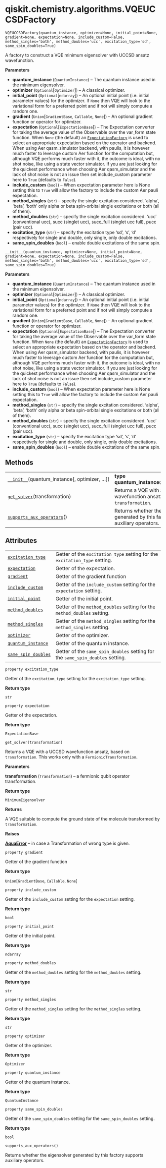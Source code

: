 # qiskit.chemistry.algorithms.VQEUCCSDFactory

<span id="undefined" />

`VQEUCCSDFactory(quantum_instance, optimizer=None, initial_point=None, gradient=None, expectation=None, include_custom=False, method_singles='both', method_doubles='ucc', excitation_type='sd', same_spin_doubles=True)`

A factory to construct a VQE minimum eigensolver with UCCSD ansatz wavefunction.

**Parameters**

*   **quantum\_instance** (`QuantumInstance`) – The quantum instance used in the minimum eigensolver.
*   **optimizer** (`Optional`\[`Optimizer`]) – A classical optimizer.
*   **initial\_point** (`Optional`\[`ndarray`]) – An optional initial point (i.e. initial parameter values) for the optimizer. If `None` then VQE will look to the variational form for a preferred point and if not will simply compute a random one.
*   **gradient** (`Union`\[`GradientBase`, `Callable`, `None`]) – An optional gradient function or operator for optimizer.
*   **expectation** (`Optional`\[`ExpectationBase`]) – The Expectation converter for taking the average value of the Observable over the var\_form state function. When `None` (the default) an [`ExpectationFactory`](qiskit.aqua.operators.expectations.ExpectationFactory#qiskit.aqua.operators.expectations.ExpectationFactory "qiskit.aqua.operators.expectations.ExpectationFactory") is used to select an appropriate expectation based on the operator and backend. When using Aer qasm\_simulator backend, with paulis, it is however much faster to leverage custom Aer function for the computation but, although VQE performs much faster with it, the outcome is ideal, with no shot noise, like using a state vector simulator. If you are just looking for the quickest performance when choosing Aer qasm\_simulator and the lack of shot noise is not an issue then set include\_custom parameter here to `True` (defaults to `False`).
*   **include\_custom** (`bool`) – When expectation parameter here is None setting this to `True` will allow the factory to include the custom Aer pauli expectation.
*   **method\_singles** (`str`) – specify the single excitation considered. ‘alpha’, ‘beta’, ‘both’ only alpha or beta spin-orbital single excitations or both (all of them).
*   **method\_doubles** (`str`) – specify the single excitation considered. ‘ucc’ (conventional ucc), succ (singlet ucc), succ\_full (singlet ucc full), pucc (pair ucc).
*   **excitation\_type** (`str`) – specify the excitation type ‘sd’, ‘s’, ‘d’ respectively for single and double, only single, only double excitations.
*   **same\_spin\_doubles** (`bool`) – enable double excitations of the same spin.

<span id="undefined" />

`__init__(quantum_instance, optimizer=None, initial_point=None, gradient=None, expectation=None, include_custom=False, method_singles='both', method_doubles='ucc', excitation_type='sd', same_spin_doubles=True)`

**Parameters**

*   **quantum\_instance** (`QuantumInstance`) – The quantum instance used in the minimum eigensolver.
*   **optimizer** (`Optional`\[`Optimizer`]) – A classical optimizer.
*   **initial\_point** (`Optional`\[`ndarray`]) – An optional initial point (i.e. initial parameter values) for the optimizer. If `None` then VQE will look to the variational form for a preferred point and if not will simply compute a random one.
*   **gradient** (`Union`\[`GradientBase`, `Callable`, `None`]) – An optional gradient function or operator for optimizer.
*   **expectation** (`Optional`\[`ExpectationBase`]) – The Expectation converter for taking the average value of the Observable over the var\_form state function. When `None` (the default) an [`ExpectationFactory`](qiskit.aqua.operators.expectations.ExpectationFactory#qiskit.aqua.operators.expectations.ExpectationFactory "qiskit.aqua.operators.expectations.ExpectationFactory") is used to select an appropriate expectation based on the operator and backend. When using Aer qasm\_simulator backend, with paulis, it is however much faster to leverage custom Aer function for the computation but, although VQE performs much faster with it, the outcome is ideal, with no shot noise, like using a state vector simulator. If you are just looking for the quickest performance when choosing Aer qasm\_simulator and the lack of shot noise is not an issue then set include\_custom parameter here to `True` (defaults to `False`).
*   **include\_custom** (`bool`) – When expectation parameter here is None setting this to `True` will allow the factory to include the custom Aer pauli expectation.
*   **method\_singles** (`str`) – specify the single excitation considered. ‘alpha’, ‘beta’, ‘both’ only alpha or beta spin-orbital single excitations or both (all of them).
*   **method\_doubles** (`str`) – specify the single excitation considered. ‘ucc’ (conventional ucc), succ (singlet ucc), succ\_full (singlet ucc full), pucc (pair ucc).
*   **excitation\_type** (`str`) – specify the excitation type ‘sd’, ‘s’, ‘d’ respectively for single and double, only single, only double excitations.
*   **same\_spin\_doubles** (`bool`) – enable double excitations of the same spin.

## Methods

|                                                                                                                                                                        |                                                                                         |
| ---------------------------------------------------------------------------------------------------------------------------------------------------------------------- | --------------------------------------------------------------------------------------- |
| [`__init__`](#qiskit.chemistry.algorithms.VQEUCCSDFactory.__init__ "qiskit.chemistry.algorithms.VQEUCCSDFactory.__init__")(quantum\_instance\[, optimizer, …])         | **type quantum\_instance**`QuantumInstance`                                             |
| [`get_solver`](#qiskit.chemistry.algorithms.VQEUCCSDFactory.get_solver "qiskit.chemistry.algorithms.VQEUCCSDFactory.get_solver")(transformation)                       | Returns a VQE with a UCCSD wavefunction ansatz, based on `transformation`.              |
| [`supports_aux_operators`](#qiskit.chemistry.algorithms.VQEUCCSDFactory.supports_aux_operators "qiskit.chemistry.algorithms.VQEUCCSDFactory.supports_aux_operators")() | Returns whether the eigensolver generated by this factory supports auxiliary operators. |

## Attributes

|                                                                                                                                                       |                                                                                |
| ----------------------------------------------------------------------------------------------------------------------------------------------------- | ------------------------------------------------------------------------------ |
| [`excitation_type`](#qiskit.chemistry.algorithms.VQEUCCSDFactory.excitation_type "qiskit.chemistry.algorithms.VQEUCCSDFactory.excitation_type")       | Getter of the `excitation_type` setting for the `excitation_type` setting.     |
| [`expectation`](#qiskit.chemistry.algorithms.VQEUCCSDFactory.expectation "qiskit.chemistry.algorithms.VQEUCCSDFactory.expectation")                   | Getter of the expectation.                                                     |
| [`gradient`](#qiskit.chemistry.algorithms.VQEUCCSDFactory.gradient "qiskit.chemistry.algorithms.VQEUCCSDFactory.gradient")                            | Getter of the gradient function                                                |
| [`include_custom`](#qiskit.chemistry.algorithms.VQEUCCSDFactory.include_custom "qiskit.chemistry.algorithms.VQEUCCSDFactory.include_custom")          | Getter of the `include_custom` setting for the `expectation` setting.          |
| [`initial_point`](#qiskit.chemistry.algorithms.VQEUCCSDFactory.initial_point "qiskit.chemistry.algorithms.VQEUCCSDFactory.initial_point")             | Getter of the initial point.                                                   |
| [`method_doubles`](#qiskit.chemistry.algorithms.VQEUCCSDFactory.method_doubles "qiskit.chemistry.algorithms.VQEUCCSDFactory.method_doubles")          | Getter of the `method_doubles` setting for the `method_doubles` setting.       |
| [`method_singles`](#qiskit.chemistry.algorithms.VQEUCCSDFactory.method_singles "qiskit.chemistry.algorithms.VQEUCCSDFactory.method_singles")          | Getter of the `method_singles` setting for the `method_singles` setting.       |
| [`optimizer`](#qiskit.chemistry.algorithms.VQEUCCSDFactory.optimizer "qiskit.chemistry.algorithms.VQEUCCSDFactory.optimizer")                         | Getter of the optimizer.                                                       |
| [`quantum_instance`](#qiskit.chemistry.algorithms.VQEUCCSDFactory.quantum_instance "qiskit.chemistry.algorithms.VQEUCCSDFactory.quantum_instance")    | Getter of the quantum instance.                                                |
| [`same_spin_doubles`](#qiskit.chemistry.algorithms.VQEUCCSDFactory.same_spin_doubles "qiskit.chemistry.algorithms.VQEUCCSDFactory.same_spin_doubles") | Getter of the `same_spin_doubles` setting for the `same_spin_doubles` setting. |

<span id="undefined" />

`property excitation_type`

Getter of the `excitation_type` setting for the `excitation_type` setting.

**Return type**

`str`

<span id="undefined" />

`property expectation`

Getter of the expectation.

**Return type**

`ExpectationBase`

<span id="undefined" />

`get_solver(transformation)`

Returns a VQE with a UCCSD wavefunction ansatz, based on `transformation`. This works only with a `FermionicTransformation`.

**Parameters**

**transformation** (`Transformation`) – a fermionic qubit operator transformation.

**Return type**

`MinimumEigensolver`

**Returns**

A VQE suitable to compute the ground state of the molecule transformed by `transformation`.

**Raises**

[**AquaError**](qiskit.aqua.AquaError#qiskit.aqua.AquaError "qiskit.aqua.AquaError") – in case a Transformation of wrong type is given.

<span id="undefined" />

`property gradient`

Getter of the gradient function

**Return type**

`Union`\[`GradientBase`, `Callable`, `None`]

<span id="undefined" />

`property include_custom`

Getter of the `include_custom` setting for the `expectation` setting.

**Return type**

`bool`

<span id="undefined" />

`property initial_point`

Getter of the initial point.

**Return type**

`ndarray`

<span id="undefined" />

`property method_doubles`

Getter of the `method_doubles` setting for the `method_doubles` setting.

**Return type**

`str`

<span id="undefined" />

`property method_singles`

Getter of the `method_singles` setting for the `method_singles` setting.

**Return type**

`str`

<span id="undefined" />

`property optimizer`

Getter of the optimizer.

**Return type**

`Optimizer`

<span id="undefined" />

`property quantum_instance`

Getter of the quantum instance.

**Return type**

`QuantumInstance`

<span id="undefined" />

`property same_spin_doubles`

Getter of the `same_spin_doubles` setting for the `same_spin_doubles` setting.

**Return type**

`bool`

<span id="undefined" />

`supports_aux_operators()`

Returns whether the eigensolver generated by this factory supports auxiliary operators.
